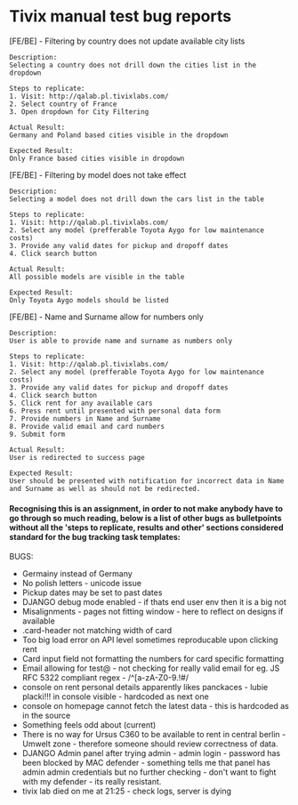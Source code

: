 # Tivix manual test bug reports

[FE/BE] - Filtering by country does not update available city lists
    
    Description:
    Selecting a country does not drill down the cities list in the dropdown

    Steps to replicate:
    1. Visit: http://qalab.pl.tivixlabs.com/
    2. Select country of France
    3. Open dropdown for City Filtering

    Actual Result:
    Germany and Poland based cities visible in the dropdown

    Expected Result:
    Only France based cities visible in dropdown


[FE/BE] - Filtering by model does not take effect
    
    Description:
    Selecting a model does not drill down the cars list in the table

    Steps to replicate:
    1. Visit: http://qalab.pl.tivixlabs.com/
    2. Select any model (prefferable Toyota Aygo for low maintenance costs)
    3. Provide any valid dates for pickup and dropoff dates
    4. Click search button

    Actual Result:
    All possible models are visible in the table

    Expected Result:
    Only Toyota Aygo models should be listed

[FE/BE] - Name and Surname allow for numbers only
    
    Description:
    User is able to provide name and surname as numbers only

    Steps to replicate:
    1. Visit: http://qalab.pl.tivixlabs.com/
    2. Select any model (prefferable Toyota Aygo for low maintenance costs)
    3. Provide any valid dates for pickup and dropoff dates
    4. Click search button
    5. Click rent for any available cars
    6. Press rent until presented with personal data form
    7. Provide numbers in Name and Surname
    8. Provide valid email and card numbers
    9. Submit form

    Actual Result:
    User is redirected to success page

    Expected Result:
    User should be presented with notification for incorrect data in Name and Surname as well as should not be redirected.


#### Recognising this is an assignment, in order to not make anybody have to go through so much reading, below is a list of other bugs as bulletpoints without all the 'steps to replicate, results and other' sections considered standard for the bug tracking task templates:
BUGS:
- Germainy instead of Germany
- No polish letters - unicode issue
- Pickup dates may be set to past dates
- DJANGO debug mode enabled - if thats end user env then it is a big not
- Misalignments - pages not fitting window - here to reflect on designs if available
- .card-header not matching width of card
- Too big load error on API level sometimes reproducable upon clicking rent
- Card input field not formatting the numbers for card specific formatting
- Email allowing for test@ - not checking for really valid email for eg. JS RFC 5322 compliant regex - /^[a-zA-Z0-9.!#$%&'*+\/=?^_`{|}~-]+@[a-zA-Z0-9](?:[a-zA-Z0-9-]{0,61}[a-zA-Z0-9])?(?:\.[a-zA-Z0-9](?:[a-zA-Z0-9-]{0,61}[a-zA-Z0-9])?)*$/
- console on rent personal details apparently likes panckaces - lubie placki!!! in console visible - hardcoded as next one
- console on homepage cannot fetch the latest data - this is hardcoded as <script>
        console.error('Cannot fetch latest data')
    </script> in the source
- Something feels odd about <span class="sr-only">(current)</span>
- There is no way for Ursus C360 to be available to rent in central berlin - Umwelt zone - therefore someone should review correctness of data.
- DJANGO Admin panel after trying admin - admin login - password has been blocked by MAC defender - something tells me that panel has admin admin credentials but no further checking - don't want to fight with my defender - its really resistant.
- tivix lab died on me at 21:25 - check logs, server is dying